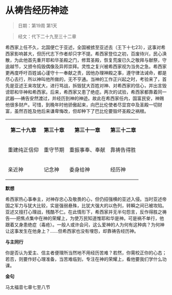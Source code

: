 # 从祷告经历神迹 

> 日期：第19周 第1天

> 经文：代下二十九至三十二章

希西家上任不久，北国便亡于亚述，全国被掳至亚述去（王下十七23），这事对希西家影响甚大，但历代志下作者却只字不提。希西家登位之初，百废待兴，民心涣散，为此他首先重开耶和华圣殿之门，修茸圣殿，恢复荒废已久之敬拜与献祭，守逾越节，又颁令捣毁偶像及异邦崇拜。灵性之复兴被希西家视为当务之急。希西家更再度呼吁百姓诚心谨守十一奉献之责，因他办理神殿之事，遵守律法诫命，都是尽心去行，所以神叫他所做的，无不亨通。当神的工作正兴起之时，考验来了，首先是亚述王来攻犹大，进行骂战，拆毁犹大百姓对神、对希西家的信心，并出言毁谤耶和华神和希西家。后来，希西家又患了绝症。两次的试验，希西家都靠着同一武器──祷告安然渡过，并经历到神的神迹。故此在希西家任内，国富民安，神赐他很多财产。可惜，到晚年时他骄傲起来，向巴比伦使者尽显宫中及圣殿一切财富，虽然百姓及他后来谦卑悔改，但却种下了巴比伦要毁坏圣殿之祸根。

<table>
 <tbody>
  <tr>
   <th><p>第二十九章</p></th>
   <th><p>第三十章</p></th>
   <th><p>第三十一章</p></th>
   <th><p>第三十二章</p></th>
  </tr>
  <tr>
   <td><p>重建纯正信仰</p></td>
   <td><p>重守节期</p></td>
   <td><p>重振事奉、奉献</p></td>
   <td><p>靠祷告得胜</p></td>
  </tr>
  <tr>
   <td><p>亲近神</p></td>
   <td><p>记念神</p></td>
   <td><p>委身给神</p></td>
   <td><p>经历神</p></td>
  </tr>
 </tbody>
</table>

**默想**

希西家热心事奉主，对神存忠心及敬畏的心，但仍招强横的亚述入侵。当时亚述帝国之军力与犹大比较，实是强弱悬殊，比犹大强大的以色列，转瞬之间已被攻陷。亚述又擅打心理战，残酷不仁。在此情形下，希西家并无半句怨言，反作得胜之祷告──把焦点集中在神的荣耀上，为使万民知道惟耶和华是神。可是祸不单行，他跟着又身患绝症（毒疮）。一般人或许会问，这么爱神的人为何有这种病？为何神让这事发生在他身上？……但希西家也没有埋怨，却靠祷告经历神。

**与主同行**

你是否认为爱主、信主者便理所当然地不用经历苦难？若然，你需校正你的心态；若否，则要作好心理准备，当苦难临到，专注在神的荣耀上，看他要我们学什么功课。

**金句**

马太福音七章七至八节



